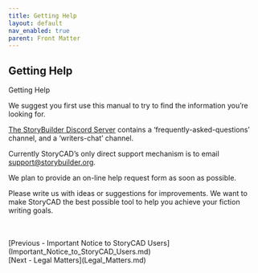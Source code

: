 ```yaml
---
title: Getting Help
layout: default
nav_enabled: true
parent: Front Matter
---
```

## Getting Help ##
Getting Help

We suggest you first use this manual to try to find the information you’re looking for.

[The StoryBuilder Discord Server](https://discord.gg/g7jjtgBKsQ) contains a ‘frequently-asked-questions’ channel, and a ‘writers-chat’ channel.

Currently StoryCAD’s only direct support mechanism is to email support@storybuilder.org.

We plan to provide an on-line help request form as soon as possible.

Please write us with ideas or suggestions for improvements.  We want to make StoryCAD the best possible tool to help you achieve your fiction writing goals.

 <br/>
 <br/>
[Previous - Important Notice to StoryCAD Users](Important_Notice_to_StoryCAD_Users.md) <br/>
[Next - Legal Matters](Legal_Matters.md) <br/>
